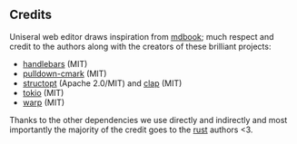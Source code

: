 ## Credits

Uniseral web editor draws inspiration from [mdbook][]; much respect and credit to the authors along with the creators of these brilliant projects:

* [handlebars](https://docs.rs/handlebars/) (MIT)
* [pulldown-cmark](https://docs.rs/pulldown-cmark/) (MIT)
* [structopt](https://docs.rs/structopt/) (Apache 2.0/MIT) and [clap](https://docs.rs/clap/) (MIT)
* [tokio](https://docs.rs/tokio/) (MIT)
* [warp](https://docs.rs/warp/) (MIT)

Thanks to the other dependencies we use directly and indirectly and most importantly the majority of the credit goes to the [rust][] authors <3.

[mdbook]: https://docs.rs/mdbook/
[rust]: https://www.rust-lang.org/

